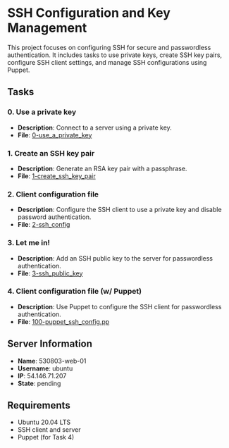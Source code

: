 # SSH Configuration and Key Management

This project focuses on configuring SSH for secure and passwordless authentication. It includes tasks to use private keys, create SSH key pairs, configure SSH client settings, and manage SSH configurations using Puppet.

## Tasks

### 0. Use a private key
- **Description**: Connect to a server using a private key.
- **File**: [0-use_a_private_key](0-use_a_private_key)

### 1. Create an SSH key pair
- **Description**: Generate an RSA key pair with a passphrase.
- **File**: [1-create_ssh_key_pair](1-create_ssh_key_pair)

### 2. Client configuration file
- **Description**: Configure the SSH client to use a private key and disable password authentication.
- **File**: [2-ssh_config](2-ssh_config)

### 3. Let me in!
- **Description**: Add an SSH public key to the server for passwordless authentication.
- **File**: [3-ssh_public_key](3-ssh_public_key)

### 4. Client configuration file (w/ Puppet)
- **Description**: Use Puppet to configure the SSH client for passwordless authentication.
- **File**: [100-puppet_ssh_config.pp](100-puppet_ssh_config.pp)

## Server Information
- **Name**: 530803-web-01
- **Username**: ubuntu
- **IP**: 54.146.71.207
- **State**: pending

## Requirements
- Ubuntu 20.04 LTS
- SSH client and server
- Puppet (for Task 4)

